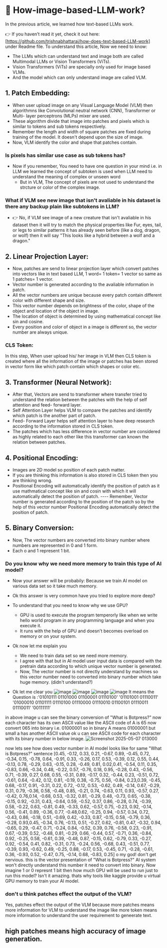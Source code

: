 # 🧠 How-image-based-LLM-work?
In the previous article, we learned how text-based LLMs work.

👉 If you haven’t read it yet, check it out here: [https://github.com/trishnabhattarai/how-does-text-based-LLM-work] under Readme file.
To understand this article, Now we need to know:
- The LLMs which can understand text and image both are called Multimodal LLMs or Vision Transformers (ViTs).
- Vision Transformers (ViTs) are specially only used for image based VLMs.
- And the model which can only understand image are called VLM.

## 1. Patch Embedding:
   - When user upload image on any Visual Language Model (VLM) then algorithmns like Convolutional neutral network (CNN), Transformer or Multi- layer perceptrons (MLPs) mixer are used.
   - These algorithm divide that image into patches and pixels which is similar to tokens and sub tokens respectively.
   - Remember the length and width of square patches are fixed during training of the model. It doesn't depend upon the size of image.
   - Now, VLM identify the color and shape that patches contain.

### Is pixels has similar use case as sub tokens has?
- Now if you remember, You need to have one question in your mind i.e. in LLM we learned the concept of subtoken is used when LLM need to understand the meaning of complex or unseen word
   - But in VLM, The concept of pixels are not used to understand the strcture or color of the complex image.

### What if VLM see new image that isn't avaliable in his dataset is there any backup plain like subtokens in LLM?
- 👉 No, if VLM see image of a new creature that isn't avaliable in his dataset then it will try to match the physical properties like Fur, eyes, tail, or legs to similar patterns it has 
     already seen before (like a dog, dragon, or wolf) then it will say "This looks like a hybrid between a wolf and a dragon."

  
## 2. Linear Projection Layer:
- Now, patches are send to linear projection layer which convert patches into vectors like in text based LLM, 1 word= 1 token= 1 vector so same as 1 patches= 1 vector. 
- Vector number is generated according to the avaliable information in patch.
- All the vector numbers are unique because every patch contain different color with different shape and size. 
- This vector number depends on brightness of the color, shape of the object and location of the object in image.
- The location of  object is determined by using mathematical concept like sin and cosine.
- Every position and color of object in a image is different so, the vector number are always unique.

  
### CLS Token:
In this step, When user upload his/ her image in VLM then CLS token is created where all the information of the image or patches has been stored in vector form like which patch contain 
which shapes or color etc.


## 3. Transformer (Neural Network):
- After that, Vectors are send to transformer where transfer tried to understand the relation between the patches with the help of self attention and feed- forward layer.
- Self Attention Layer helps VLM to compare the patches and identify which patch is the another part of patch.
- Feed- Forward Layer helps self attention layer to have deep research according to the information stored in CLS token.
- The patches which has less difference in vector number are considered as highly related to each other like this transformer can known the relation between patches.


## 4. Positional Encoding:
- Images are 2D model so position of each patch matter.
- If you are thinking this information is also stored in CLS token then you are thinking wrong.
- Positional Encoding will automatically identify the position of patch as it use mathmatical concept like sin and cosin with which it will automatically detect the position of patch. ---- Remember, Vector number is generated according to the position of the patch so by the help of this vector number Positional Encoding automatically detect the position of patch.

## 5. Binary Conversion:
- Now, The vector numbers are converted into binary number where numbers are represented in 0 and 1 form.
- Each o and 1 represent 1 bit.

### Do you know why we need more memory to train this type of AI model?
- Now your answer will be probabily: Because we train AI model on various data set so it take much memory.
- Ok this answer is very common have you tried to explore more deep?
- To understand that you need to know why we use GPU?
  - GPU is used to execute the program temperorly like when we write hello world program in any programming language and when you execute it.
  - It runs with the help of GPU and doesn't becomes overload on memory or on your system.
- Ok now let me explain you
  - We need to train data set so we need more memory.
  - I agree with that but in AI model user input data is compared with the pretrain data according to which unique vector number is generated.
  - Now, The vector number is not directly understand by machines so this vector number need to converted into binary number which take huge memory. (didn't understand?)

- Ok let me clear you
![image](https://github.com/user-attachments/assets/64d4d0c7-f79f-4eb9-8770-222101479f36)
![image](https://github.com/user-attachments/assets/c860acbd-6232-424e-851a-76c89cfabd0b)
![image](https://github.com/user-attachments/assets/f1dfd205-5036-4c49-adea-0e62793de13a)
![image](https://github.com/user-attachments/assets/181eb785-a46a-4d04-8378-6cbe24420ae0)
It means the Question is :'01010111 01101000 01100001 01110100' '01101001 01110011' '01000010 01101111 01110100 01110000 01110010 01100101 01110011 01110011‘ ‘00111111’

in above image u can see the binary conversion of "What is Botpress?" now each character has its own ASCII value like the ASCII code of A is 65 now convert 065 into binary i.e. 01000001
so in binary A means 01000001 but small a has another ASCII value ok u can see ASCII code for each character with its binary number in below image.
![Screenshot 2025-05-07 013000](https://github.com/user-attachments/assets/e42006d3-cc94-45b9-b105-ec0d992450a4)

 now lets see how does vector number in AI model looks like for same "What is Botpress?" sentence
[0.45, -0.12, 0.33, 0.21, -0.67, 0.89, -0.45, 0.72, -0.34, 0.15, -0.78, 0.64, -0.91, 0.33, -0.26, 0.17, 0.53, -0.39, 0.12, 0.55, 0.44, -0.13, 0.78, -0.29, 0.63, -0.15, 0.28, -0.49,
0.81, 0.02,0.41, -0.54, 0.11, 0.35, -0.83, 0.66, -0.34, 0.48, -0.22, 0.57, -0.76, 0.18, 0.95, -0.28, 0.43, -0.56, 0.71, -0.39, 0.27, 0.68, 0.55, -0.31, 0.89, -0.17, 0.32, -0.44, 0.23,
-0.51, 0.72, -0.61, 0.64, -0.42, 0.12, 0.81, -0.19, 0.38, -0.75, 0.56, -0.84, 0.23,0.39, -0.45, 0.68, -0.17, 0.91, -0.31, 0.22, 0.72, -0.12, 0.53, -0.62, 0.49, -0.14, 0.67, -0.29, 0.31,
0.79, -0.36, 0.58, -0.48,  0.85, -0.21, 0.74, -0.63, 0.11, 0.93, -0.57, 0.27, -0.42, 0.76,0.14, -0.68, 0.53, -0.32, 0.81, -0.29, 0.48, -0.73, 0.65, -0.38, -0.15, 0.92, -0.31, 0.43, -0.64,
0.59, -0.52, 0.37, 0.86, -0.28, 0.74, -0.39, 0.58, -0.22, 0.63, -0.81, 0.49, -0.33, 0.62, -0.57, 0.75, -0.23, 0.92, -0.14, 0.56, -0.41, 0.89, -0.36, 0.77, -0.48,0.62, -0.25, 0.94, -0.57,
0.34, 0.72, -0.43, 0.86, -0.18, 0.51, -0.69, 0.42, -0.33, 0.87, -0.15, 0.58, -0.79, 0.36, -0.28, 0.93,0.45, -0.34, 0.76, -0.13, 0.51, -0.27, 0.62, -0.81, 0.47, -0.32, 0.94, -0.65, 0.29, 
-0.47, 0.71, -0.24, 0.84, -0.52, 0.39, 0.76, -0.58, 0.23, -0.91, 0.67, -0.39, 0.52, -0.48, 0.81, -0.29, 0.66, -0.44, 0.57, -0.71, 0.36, -0.84, 0.92, -0.25, 0.58, -0.61, 0.39,  -0.48, 0.87,
-0.15, 0.62, -0.79, 0.33, -0.27, 0.92, -0.54, 0.41, 0.82, -0.31, 0.73, -0.24, 0.56, -0.68, 0.43, -0.51, 0.77, -0.39, 0.93, -0.62, 0.49, -0.25, 0.88, -0.17, 0.53, -0.45, 0.71, -0.28, -0.61,
0.36, -0.93, 0.52, -0.47, 0.75, -0.14, 0.68, -0.83, 0.25]
o my god! don't get nervious. this is the vector presentation of "What is Botpress?" AI system won't directly understand this number it need to convert into binary. Now imagine 1 or 0 
represnt 1 bit then how much GPU will be used to run just to run this model? Isn't it amazing.
thats why tools like kaggle provide u virtual GPU memory to train your AI model.
### don't u think patches effect the output of the VLM?
Yes, patches effect the output of the VLM because more patches means more information for VLM to understand the image like more token means more information to understand the user
requirement to geneerate text.
 ## high patches means high accuracy of image generation.
